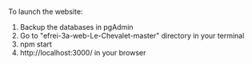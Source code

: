 To launch the website:
1. Backup the databases in pgAdmin
2. Go to "efrei-3a-web-Le-Chevalet-master" directory in your terminal
3. npm start
4. http://localhost:3000/ in your browser
